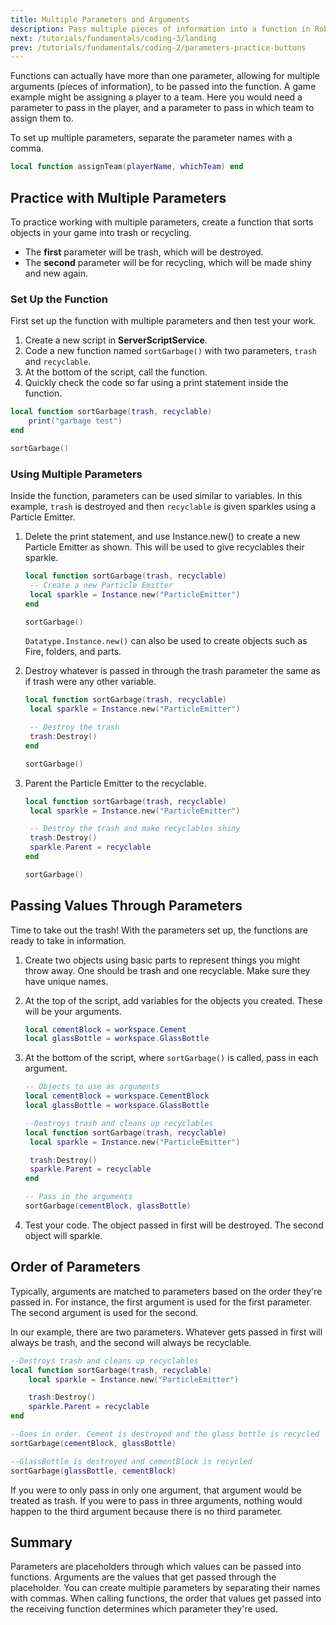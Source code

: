 ```yaml
---
title: Multiple Parameters and Arguments
description: Pass multiple pieces of information into a function in Roblox Lua using arguments and parameters.
next: /tutorials/fundamentals/coding-3/landing
prev: /tutorials/fundamentals/coding-2/parameters-practice-buttons
---
```


Functions can actually have more than one parameter, allowing for multiple arguments (pieces of information), to be passed into the function. A game example might be assigning a player to a team. Here you would need a parameter to pass in the player, and a parameter to pass in which team to assign them to.

To set up multiple parameters, separate the parameter names with a comma.

```lua
local function assignTeam(playerName, whichTeam) end
```

## Practice with Multiple Parameters

To practice working with multiple parameters, create a function that sorts objects in your game into trash or recycling.

- The **first** parameter will be trash, which will be destroyed.
- The **second** parameter will be for recycling, which will be made shiny and new again.

### Set Up the Function

First set up the function with multiple parameters and then test your work.

1. Create a new script in **ServerScriptService**.
2. Code a new function named `sortGarbage()` with two parameters, `trash` and `recyclable`.
3. At the bottom of the script, call the function.
4. Quickly check the code so far using a print statement inside the function.

```lua
local function sortGarbage(trash, recyclable)
	print("garbage test")
end

sortGarbage()
```

### Using Multiple Parameters

Inside the function, parameters can be used similar to variables. In this example, `trash` is destroyed and then `recyclable` is given sparkles using a Particle Emitter.

1. Delete the print statement, and use Instance.new() to create a new Particle Emitter as shown. This will be used to give recyclables their sparkle.

   ```lua
   local function sortGarbage(trash, recyclable)
   	-- Create a new Particle Emitter
   	local sparkle = Instance.new("ParticleEmitter")
   end

   sortGarbage()
   ```

   <Alert severity="success">

   `Datatype.Instance.new()` can also be used to create objects such as Fire, folders, and parts.

   </Alert>

2. Destroy whatever is passed in through the trash parameter the same as if trash were any other variable.

   ```lua
   local function sortGarbage(trash, recyclable)
   	local sparkle = Instance.new("ParticleEmitter")

   	-- Destroy the trash
   	trash:Destroy()
   end

   sortGarbage()
   ```

3. Parent the Particle Emitter to the recyclable.

   ```lua
   local function sortGarbage(trash, recyclable)
   	local sparkle = Instance.new("ParticleEmitter")

   	-- Destroy the trash and make recyclables shiny
   	trash:Destroy()
   	sparkle.Parent = recyclable
   end

   sortGarbage()
   ```

## Passing Values Through Parameters

Time to take out the trash! With the parameters set up, the functions are ready to take in information.

1. Create two objects using basic parts to represent things you might throw away. One should be trash and one recyclable. Make sure they have unique names.

2. At the top of the script, add variables for the objects you created. These will be your arguments.

   ```lua
   local cementBlock = workspace.Cement
   local glassBottle = workspace.GlassBottle
   ```

3. At the bottom of the script, where `sortGarbage()` is called, pass in each argument.

   ```lua
   -- Objects to use as arguments
   local cementBlock = workspace.CementBlock
   local glassBottle = workspace.GlassBottle

   --Destroys trash and cleans up recyclables
   local function sortGarbage(trash, recyclable)
   	local sparkle = Instance.new("ParticleEmitter")

   	trash:Destroy()
   	sparkle.Parent = recyclable
   end

   -- Pass in the arguments
   sortGarbage(cementBlock, glassBottle)
   ```

4. Test your code. The object passed in first will be destroyed. The second object will sparkle.

## Order of Parameters

Typically, arguments are matched to parameters based on the order they're passed in. For instance, the first argument is used for the first parameter. The second argument is used for the second.

In our example, there are two parameters. Whatever gets passed in first will always be trash, and the second will always be recyclable.

```lua
--Destroys trash and cleans up recyclables
local function sortGarbage(trash, recyclable)
	local sparkle = Instance.new("ParticleEmitter")

	trash:Destroy()
	sparkle.Parent = recyclable
end

--Goes in order. Cement is destroyed and the glass bottle is recycled
sortGarbage(cementBlock, glassBottle)

--GlassBottle is destroyed and cementBlock is recycled
sortGarbage(glassBottle, cementBlock)
```

If you were to only pass in only one argument, that argument would be treated as trash. If you were to pass in three arguments, nothing would happen to the third argument because there is no third parameter.

## Summary

Parameters are placeholders through which values can be passed into functions. Arguments are the values that get passed through the placeholder. You can create multiple parameters by separating their names with commas. When calling functions, the order that values get passed into the receiving function determines which parameter they're used.
